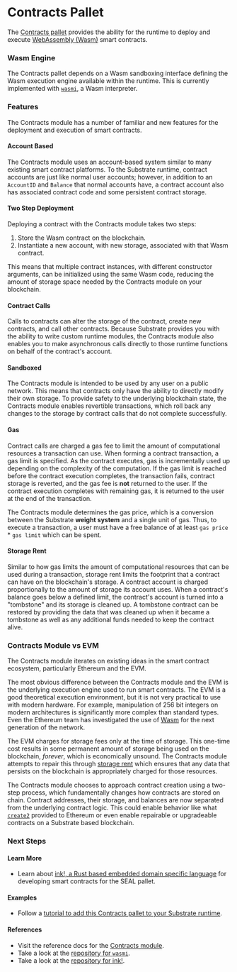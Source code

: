 # Contracts Pallet

The [Contracts pallet](https://substrate.dev/rustdocs/v2.0.0/pallet_contracts/index.html) provides the ability for the runtime to deploy and execute [WebAssembly \(Wasm\)](https://webassembly.org/) smart contracts.

### Wasm Engine

The Contracts pallet depends on a Wasm sandboxing interface defining the Wasm execution engine available within the runtime. This is currently implemented with [`wasmi`](https://github.com/paritytech/wasmi), a Wasm interpreter.

### Features

The Contracts module has a number of familiar and new features for the deployment and execution of smart contracts.

#### Account Based

The Contracts module uses an account-based system similar to many existing smart contract platforms. To the Substrate runtime, contract accounts are just like normal user accounts; however, in addition to an `AccountID` and `Balance` that normal accounts have, a contract account also has associated contract code and some persistent contract storage.

#### Two Step Deployment

Deploying a contract with the Contracts module takes two steps:

1. Store the Wasm contract on the blockchain.
2. Instantiate a new account, with new storage, associated with that Wasm contract.

This means that multiple contract instances, with different constructor arguments, can be initialized using the same Wasm code, reducing the amount of storage space needed by the Contracts module on your blockchain.

#### Contract Calls

Calls to contracts can alter the storage of the contract, create new contracts, and call other contracts. Because Substrate provides you with the ability to write custom runtime modules, the Contracts module also enables you to make asynchronous calls directly to those runtime functions on behalf of the contract's account.

#### Sandboxed

The Contracts module is intended to be used by any user on a public network. This means that contracts only have the ability to directly modify their own storage. To provide safety to the underlying blockchain state, the Contracts module enables revertible transactions, which roll back any changes to the storage by contract calls that do not complete successfully.

#### Gas

Contract calls are charged a gas fee to limit the amount of computational resources a transaction can use. When forming a contract transaction, a gas limit is specified. As the contract executes, gas is incrementally used up depending on the complexity of the computation. If the gas limit is reached before the contract execution completes, the transaction fails, contract storage is reverted, and the gas fee is **not** returned to the user. If the contract execution completes with remaining gas, it is returned to the user at the end of the transaction.

The Contracts module determines the gas price, which is a conversion between the Substrate **weight system** and a single unit of gas. Thus, to execute a transaction, a user must have a free balance of at least `gas price` \* `gas limit` which can be spent.

#### Storage Rent

Similar to how gas limits the amount of computational resources that can be used during a transaction, storage rent limits the footprint that a contract can have on the blockchain's storage. A contract account is charged proportionally to the amount of storage its account uses. When a contract's balance goes below a defined limit, the contract's account is turned into a "tombstone" and its storage is cleaned up. A tombstone contract can be restored by providing the data that was cleaned up when it became a tombstone as well as any additional funds needed to keep the contract alive.

### Contracts Module vs EVM

The Contracts module iterates on existing ideas in the smart contract ecosystem, particularly Ethereum and the EVM.

The most obvious difference between the Contracts module and the EVM is the underlying execution engine used to run smart contracts. The EVM is a good theoretical execution environment, but it is not very practical to use with modern hardware. For example, manipulation of 256 bit integers on modern architectures is significantly more complex than standard types. Even the Ethereum team has investigated the use of [Wasm](https://github.com/ewasm/design) for the next generation of the network.

The EVM charges for storage fees only at the time of storage. This one-time cost results in some permanent amount of storage being used on the blockchain, _forever_, which is economically unsound. The Contracts module attempts to repair this through [storage rent](contracts-pallet.md) which ensures that any data that persists on the blockchain is appropriately charged for those resources.

The Contracts module chooses to approach contract creation using a two-step process, which fundamentally changes how contracts are stored on chain. Contract addresses, their storage, and balances are now separated from the underlying contract logic. This could enable behavior like what [`create2`](https://eips.ethereum.org/EIPS/eip-1014) provided to Ethereum or even enable repairable or upgradeable contracts on a Substrate based blockchain.

### Next Steps

#### Learn More

* Learn about [ink!, a Rust based embedded domain specific language](ink-concepts.md) for developing smart contracts for the SEAL pallet.

#### Examples

* Follow a [tutorial to add this Contracts pallet to your Substrate runtime](add-a-pallet.md).

#### References

* Visit the reference docs for the [Contracts module](https://substrate.dev/rustdocs/v2.0.0/pallet_contracts/index.html).
* Take a look at the [repository for `wasmi`](https://github.com/paritytech/wasmi).
* Take a look at the [repository for ink!](https://github.com/paritytech/ink).



